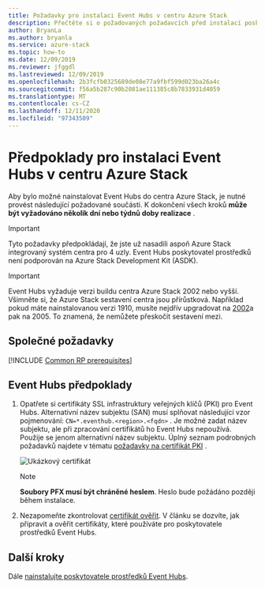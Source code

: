 ```yaml
---
title: Požadavky pro instalaci Event Hubs v centru Azure Stack
description: Přečtěte si o požadovaných požadavcích před instalací poskytovatele prostředků Event Hubs v centru Azure Stack.
author: BryanLa
ms.author: bryanla
ms.service: azure-stack
ms.topic: how-to
ms.date: 12/09/2019
ms.reviewer: jfggdl
ms.lastreviewed: 12/09/2019
ms.openlocfilehash: 2b3fcfb0325689de08e77a9fbf599d023ba26a4c
ms.sourcegitcommit: f56a5b287c90b2081ae111385c8b7833931d4059
ms.translationtype: MT
ms.contentlocale: cs-CZ
ms.lasthandoff: 12/11/2020
ms.locfileid: "97343509"
---
```

# <a name="prerequisites-for-installing-event-hubs-on-azure-stack-hub"></a>Předpoklady pro instalaci Event Hubs v centru Azure Stack

Aby bylo možné nainstalovat Event Hubs do centra Azure Stack, je nutné provést následující požadované součásti. K dokončení všech kroků **může být vyžadováno několik dní nebo týdnů doby realizace** .

> [!IMPORTANT]
> Tyto požadavky předpokládají, že jste už nasadili aspoň Azure Stack integrovaný systém centra pro 4 uzly. Event Hubs poskytovatel prostředků není podporován na Azure Stack Development Kit (ASDK).

> [!IMPORTANT]
> Event Hubs vyžaduje verzi buildu centra Azure Stack 2002 nebo vyšší. Všimněte si, že Azure Stack sestavení centra jsou přírůstková. Například pokud máte nainstalovanou verzi 1910, musíte nejdřív upgradovat na [2002](./release-notes.md?view=azs-2002&preserve-view=true#2002-build-reference)a pak na 2005. To znamená, že nemůžete přeskočit sestavení mezi.

## <a name="common-prerequisites"></a>Společné požadavky

[!INCLUDE [Common RP prerequisites](../includes/resource-provider-prerequisites.md)]

## <a name="event-hubs-prerequisites"></a>Event Hubs předpoklady

1. Opatřete si certifikáty SSL infrastruktury veřejných klíčů (PKI) pro Event Hubs. Alternativní název subjektu (SAN) musí splňovat následující vzor pojmenování: `CN=*.eventhub.<region>.<fqdn>` . Je možné zadat název subjektu, ale při zpracování certifikátů ho Event Hubs nepoužívá. Použije se jenom alternativní název subjektu. Úplný seznam podrobných požadavků najdete v tématu [požadavky na certifikát PKI](azure-stack-pki-certs.md) .  

   ![Ukázkový certifikát](media/event-hubs-rp-prerequisites/certificate-example.png)

   > [!NOTE]
   > **Soubory PFX musí být chráněné heslem**. Heslo bude požádáno později během instalace.

2. Nezapomeňte zkontrolovat [certifikát ověřit](azure-stack-validate-pki-certs.md). V článku se dozvíte, jak připravit a ověřit certifikáty, které používáte pro poskytovatele prostředků Event Hubs. 

## <a name="next-steps"></a>Další kroky

Dále [nainstalujte poskytovatele prostředků Event Hubs](event-hubs-rp-install.md).
